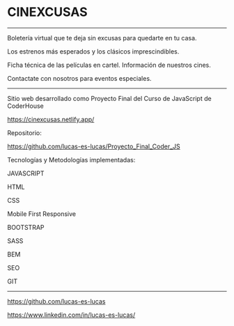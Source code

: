 # CINEXCUSAS

***

Boletería virtual que te deja sin excusas para quedarte en tu casa. 

Los estrenos más esperados y los clásicos imprescindibles. 

Ficha técnica de las películas en cartel. Información de nuestros cines.

Contactate con nosotros para eventos especiales.

***

Sitio web desarrollado como Proyecto Final del Curso de JavaScript de CoderHouse 

https://cinexcusas.netlify.app/

Repositorio:

https://github.com/lucas-es-lucas/Proyecto_Final_Coder_JS

Tecnologías y Metodologías implementadas:

JAVASCRIPT

HTML

CSS

Mobile First Responsive

BOOTSTRAP

SASS

BEM

SEO

GIT

***
https://github.com/lucas-es-lucas

https://www.linkedin.com/in/lucas-es-lucas/


